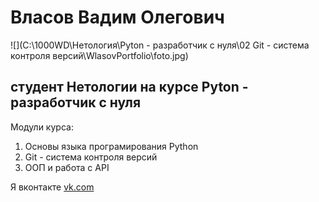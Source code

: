 # Власов Вадим Олегович
![](C:\1000WD\Нетология\Pyton - разработчик с нуля\02 Git - система контроля версий\WlasovPortfolio\foto.jpg)
## студент Нетологии на курсе Pyton - разработчик с нуля

Модули курса:
  1. Основы языка програмирования Python
  2. Git - система контроля версий
  3. ООП и работа с API

Я вконтакте [vk.com](https://vk.com/id37764871)
